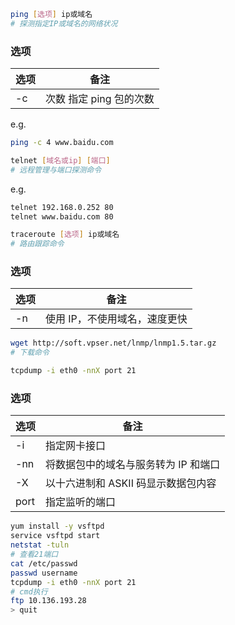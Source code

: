 ```bash
ping [选项] ip或域名
# 探测指定IP或域名的网络状况
```

### 选项

| 选项 | 备注                    |
| ---- | ----------------------- |
| -c   | 次数 指定 ping 包的次数 |

e.g.

```bash
ping -c 4 www.baidu.com
```

```bash
telnet [域名或ip] [端口]
# 远程管理与端口探测命令
```

e.g.

```bash
telnet 192.168.0.252 80
telnet www.baidu.com 80
```

```bash
traceroute [选项] ip或域名
# 路由跟踪命令
```

### 选项

| 选项 | 备注                          |
| ---- | ----------------------------- |
| -n   | 使用 IP，不使用域名，速度更快 |

```bash
wget http://soft.vpser.net/lnmp/lnmp1.5.tar.gz
# 下载命令
```

```bash
tcpdump -i eth0 -nnX port 21
```

### 选项

| 选项 | 备注                                 |
| ---- | ------------------------------------ |
| -i   | 指定网卡接口                         |
| -nn  | 将数据包中的域名与服务转为 IP 和端口 |
| -X   | 以十六进制和 ASKII 码显示数据包内容  |
| port | 指定监听的端口                       |

```bash
yum install -y vsftpd
service vsftpd start
netstat -tuln
# 查看21端口
cat /etc/passwd
passwd username
tcpdump -i eth0 -nnX port 21
# cmd执行
ftp 10.136.193.28
> quit
```

